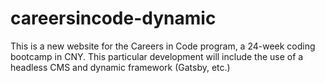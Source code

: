 # careersincode-dynamic
This is a new website for the Careers in Code program, a 24-week coding bootcamp in CNY. This particular development will include the use of a headless CMS and dynamic framework (Gatsby, etc.)
